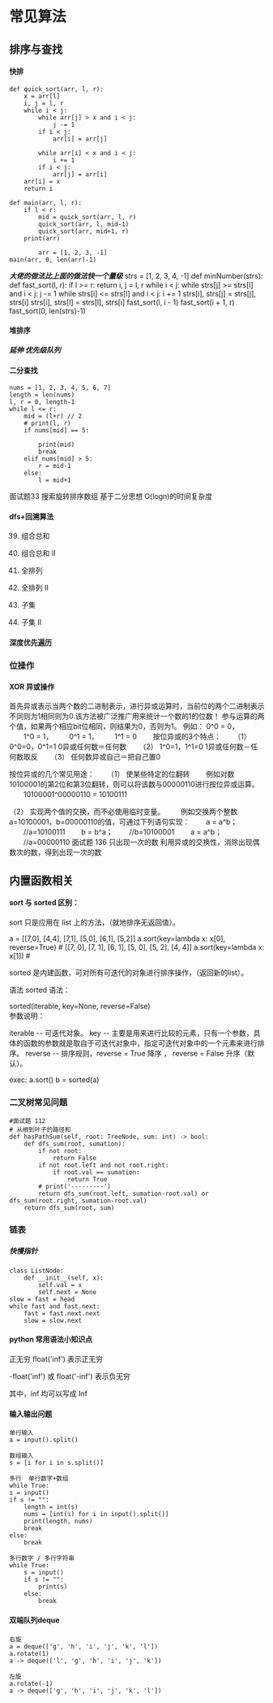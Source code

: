 # 常见算法

## 排序与查找

#### 快排
    def quick_sort(arr, l, r):
        x = arr[l]
        i, j = l, r
        while i < j:
            while arr[j] > x and i < j:
                j -= 1
            if i < j:
                arr[i] = arr[j]

            while arr[i] < x and i < j:
                i += 1
            if i < j:
                arr[j] = arr[i]
        arr[i] = x
        return i

    def main(arr, l, r):
        if l < r:
            mid = quick_sort(arr, l, r)
            quick_sort(arr, l, mid-1)
            quick_sort(arr, mid+1, r)
        print(arr)

            arr = [1, 2, 3, -1]
    main(arr, 0, len(arr)-1)
		

 ___大佬的做法比上面的做法快一个量级___
 strs = [1, 2, 3, 4, -1]
    def minNumber(strs):
        def fast_sort(l, r):
            if l >= r: return
            i, j = l, r
            while i < j:
            while strs[j] >= strs[l] and i < j: j -= 1
                while strs[i] <= strs[l] and i < j: i += 1
                    strs[i], strs[j] = strs[j], strs[i]
                    strs[i], strs[l] = strs[l], strs[i]
            fast_sort(l, i - 1)
            fast_sort(i + 1, r)
        fast_sort(0, len(strs)-1)




#### 堆排序
*__延伸  优先级队列__*


#### 二分查找
    nums = [1, 2, 3, 4, 5, 6, 7]
    length = len(nums)
    l, r = 0, length-1
    while l <= r:
        mid = (l+r) // 2
        # print(l, r)
        if nums[mid] == 5:

            print(mid)
            break
        elif nums[mid] > 5:
            r = mid-1
        else:
            l = mid+1

面试题33 搜索旋转排序数组
基于二分思想 O(logn)的时间复杂度



#### dfs+回溯算法
39. 组合总和

40. 组合总和 II

46. 全排列

47. 全排列 II

78. 子集

90. 子集 II



#### 深度优先遍历





### 位操作

#### XOR 异或操作
首先异或表示当两个数的二进制表示，进行异或运算时，当前位的两个二进制表示不同则为1相同则为0.该方法被广泛推广用来统计一个数的1的位数！
参与运算的两个值，如果两个相应bit位相同，则结果为0，否则为1。
例如：
    0^0 = 0，
　　1^0 = 1，
　　0^1 = 1，
　　1^1 = 0
　　按位异或的3个特点：
　　（1） 0^0=0，0^1=1 0异或任何数＝任何数
　　（2） 1^0=1，1^1=0 1异或任何数－任何数取反
　　（3） 任何数异或自己＝把自己置0
    
按位异或的几个常见用途：
　　（1） 使某些特定的位翻转
　　例如对数10100001的第2位和第3位翻转，则可以将该数与00000110进行按位异或运算。
　　10100001^00000110 = 10100111

（2） 实现两个值的交换，而不必使用临时变量。
　　例如交换两个整数a=10100001，b=00000110的值，可通过下列语句实现：
　　a = a^b； 　　//a=10100111
　　b = b^a； 　　//b=10100001
　　a = a^b； 　　//a=00000110
面试题 136 只出现一次的数
利用异或的交换性，消除出现偶数次的数，得到出现一次的数

## 内置函数相关

#### sort 与 sorted 区别：

sort 只是应用在 list 上的方法，（就地排序无返回值）。

a = [[7,0], [4,4], [7,1], [5,0], [6,1], [5,2]]
a.sort(key=lambda x: x[0], reverse=True) # [[7, 0], [7, 1], [6, 1], [5, 0], [5, 2], [4, 4]]
a.sort(key=lambda x: x[1])  # 
 
sorted 是内建函数，可对所有可迭代的对象进行排序操作，（返回新的list）。

语法
sorted 语法：

sorted(iterable, key=None, reverse=False)  
参数说明：

iterable -- 可迭代对象。
key -- 主要是用来进行比较的元素，只有一个参数，具体的函数的参数就是取自于可迭代对象中，指定可迭代对象中的一个元素来进行排序。
reverse -- 排序规则，reverse = True 降序 ， reverse = False 升序（默认）。

exec:
a.sort()
b = sorted(a)   



### 二叉树常见问题
    #面试题 112
    # 从根到叶子的路径和
    def hasPathSum(self, root: TreeNode, sum: int) -> bool:
        def dfs_sum(root, sumation):
            if not root:
                return False
            if not root.left and not root.right:
                if root.val == sumation:
                    return True
            # print('---------')
            return dfs_sum(root.left, sumation-root.val) or  dfs_sum(root.right, sumation-root.val)
        return dfs_sum(root, sum)

### 链表

  ##### 快慢指针
    class ListNode:
        def __init__(self, x):
            self.val = x
            self.next = None
    slow = fast = head
    while fast and fast.next:
        fast = fast.next.next
        slow = slow.next

#### python 常用语法小知识点


正无穷
float('inf') 表示正无穷

-float('inf') 或 float('-inf') 表示负无穷

其中，inf 均可以写成 Inf



#### 输入输出问题
    单行输入  
    a = input().split()

    数组输入
    s = [i for i in s.split()]

    多行  单行数字+数组
    while True:
    s = input()
    if s != "":
        length = int(s)
        nums = [int(i) for i in input().split()]
        print(length, nums)
        break
    else:
        break
    
    多行数字 / 多行字符串
    while True:
        s = input()
        if s != "":
            print(s)
        else:
            break

#### 双端队列deque
    右旋
    a = deque(['g', 'h', 'i', 'j', 'k', 'l'])
    a.rotate(1)
    a -> deque(['l', 'g', 'h', 'i', 'j', 'k'])

    左旋
    a.rotate(-1)
    a -> deque(['g', 'h', 'i', 'j', 'k', 'l'])




        